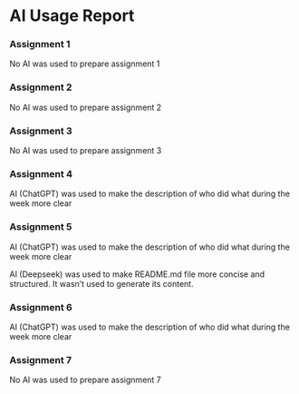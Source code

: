 # AI Usage Report
### Assignment 1
No AI was used to prepare assignment 1
### Assignment 2
No AI was used to prepare assignment 2
### Assignment 3
No AI was used to prepare assignment 3
### Assignment 4
AI (ChatGPT) was used to make the description of who did what during the week more clear
### Assignment 5
AI (ChatGPT) was used to make the description of who did what during the week more clear

AI (Deepseek) was used to make README.md file more concise and structured. It wasn’t used to
generate its content.
### Assignment 6
AI (ChatGPT) was used to make the description of who did what during the week more clear
### Assignment 7
No AI was used to prepare assignment 7
